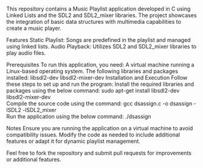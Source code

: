 This repository contains a Music Playlist application developed in C using Linked Lists and the SDL2 and SDL2_mixer libraries. The project showcases the integration of basic data structures with multimedia capabilities to create a music player.

Features
Static Playlist: Songs are predefined in the playlist and managed using linked lists.
Audio Playback: Utilizes SDL2 and SDL2_mixer libraries to play audio files.

Prerequisites
To run this application, you need:
A virtual machine running a Linux-based operating system.
The following libraries and packages installed:
libsdl2-dev
libsdl2-mixer-dev
Installation and Execution
Follow these steps to set up and run the program:
Install the required libraries and packages using the below command:
sudo apt-get install libsdl2-dev libsdl2-mixer-dev  
Compile the source code using the  command:
gcc dsassign.c -o dsassign -lSDL2 -lSDL2_mixer  
Run the application using the below command:
./dsassign  

Notes
Ensure you are running the application on a virtual machine to avoid compatibility issues.
Modify the code as needed to include additional features or adapt it for dynamic playlist management.


Feel free to fork the repository and submit pull requests for improvements or additional features.

